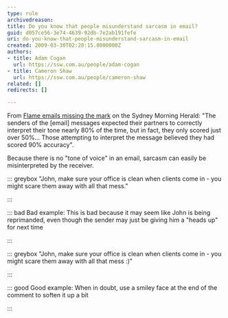 ```yaml
---
type: rule
archivedreason: 
title: Do you know that people misunderstand sarcasm in email?
guid: d057ce56-3e74-4639-92db-7e2ab191fefe
uri: do-you-know-that-people-misunderstand-sarcasm-in-email
created: 2009-03-30T02:28:15.0000000Z
authors:
- title: Adam Cogan
  url: https://ssw.com.au/people/adam-cogan
- title: Cameron Shaw
  url: https://ssw.com.au/people/cameron-shaw
related: []
redirects: []

---
```


From [Flame emails missing the mark](http&#58;//www.ssw.com.au/ssw/Redirect/smh_flameemailsmissingthemark.htm) on the Sydney Morning Herald: "The senders of the [email] messages expected their partners to correctly interpret their tone nearly 80% of the time, but in fact, they only scored just over 50%... Those attempting to interpret the message believed they had scored 90% accuracy".

<!--endintro-->

Because there is no "tone of voice" in an email, sarcasm can easily be misinterpreted by the receiver.


::: greybox
"John, make sure your office is clean when clients come in - you might scare them away with all that mess."

:::



::: bad
Bad example: This is bad because it may seem like John is being reprimanded, even though the sender may just be giving him a "heads up" for next time

:::



::: greybox
"John, make sure your office is clean when clients come in - you might scare them away with all that mess :)"

:::



::: good
Good example: When in doubt, use a smiley face at the end of the comment to soften it up a bit

:::
